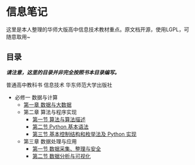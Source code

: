 # 信息笔记

这里是本人整理的华师大版高中信息技术教材重点。原文档开源，使用LGPL，可随意取用\~

## 目录

***请注意，这里的目录并非完全按照书本目录编写。***

普通高中教科书 信息技术 华东师范大学出版社

- 必修一 数据与计算
    - [第一章 数据与大数据](https://mybinder.org/v2/gh/LeChocolatChaud/ITClass/main?urlpath=%2Ftree%2Fbixiu_1%2F1.ipynb)
    - 第二章 算法与程序实现
        - [第一节 算法与算法描述](https://mybinder.org/v2/gh/LeChocolatChaud/ITClass/main?urlpath=%2Ftree%2Fbixiu_1%2F2.1.ipynb)
        - [第二节 Python 基本语法](https://mybinder.org/v2/gh/LeChocolatChaud/ITClass/main?urlpath=%2Ftree%2Fbixiu_1%2F2.2.ipynb)
        - [第三节 基本控制结构和枚举法及 Python 实现](https://mybinder.org/v2/gh/LeChocolatChaud/ITClass/main?urlpath=%2Ftree%2Fbixiu_1%2F2.3.ipynb)
    - 第三章 数据处理与应用
        - [第一节 数据采集、整理与安全](https://mybinder.org/v2/gh/LeChocolatChaud/ITClass/main?urlpath=%2Ftree%2Fbixiu_1%2F3.1.ipynb)
        - [第二节 数据分析与可视化]()
